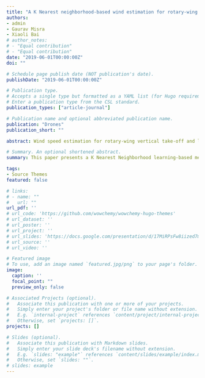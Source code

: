 ```yaml
---
title: "A K Nearest neighborhood-based wind estimation for rotary-wing VTOL UAVs"
authors:
- admin
- Gaurav Misra
- Xiaoli Bai
# author_notes:
# - "Equal contribution"
# - "Equal contribution"
date: "2019-06-01T00:00:00Z"
doi: ""

# Schedule page publish date (NOT publication's date).
publishDate: "2019-06-01T00:00:00Z"

# Publication type.
# Accepts a single type but formatted as a YAML list (for Hugo requirements).
# Enter a publication type from the CSL standard.
publication_types: ["article-journal"]

# Publication name and optional abbreviated publication name.
publication: "Drones"
publication_short: ""

abstract: Wind speed estimation for rotary-wing vertical take-off and landing (VTOL) UAVs is challenging due to the low accuracy of airspeed sensors, which can be severely affected by the rotor’s down-wash effect. Unlike traditional aerodynamic modeling solutions, in this paper, we present a K Nearest Neighborhood learning-based method which does not require the details of the aerodynamic information. The proposed method includes two stages, an off-line training stage and an on-line wind estimation stage. Only flight data is used for the on-line estimation stage, without direct airspeed measurements. We use Parrot AR.Drone as the testing quadrotor, and a commercial fan is used to generate wind disturbance. Experimental results demonstrate the accuracy and robustness of the developed wind estimation algorithms under hovering conditions.

# Summary. An optional shortened abstract.
summary: This paper presents a K Nearest Neighborhood learning-based method for wind speed estimation in vertical take-off and landing UAVs. It offers robust and accurate wind estimation without the need for detailed aerodynamic information, addressing challenges posed by rotor down-wash effects.

tags:
- Source Themes
featured: false

# links:
# - name: ""
#   url: ""
url_pdf: ''
# url_code: 'https://github.com/wowchemy/wowchemy-hugo-themes'
# url_dataset: ''
# url_poster: ''
# url_project: ''
# url_slides: 'https://docs.google.com/presentation/d/17MiRPsFw8iized7m4K3Ad8J7KvCzSgLO/edit?usp=sharing&ouid=109493805994328969677&rtpof=true&sd=true'
# url_source: ''
# url_video: ''

# Featured image
# To use, add an image named `featured.jpg/png` to your page's folder. 
image:
  caption: ''
  focal_point: ""
  preview_only: false

# Associated Projects (optional).
#   Associate this publication with one or more of your projects.
#   Simply enter your project's folder or file name without extension.
#   E.g. `internal-project` references `content/project/internal-project/index.md`.
#   Otherwise, set `projects: []`.
projects: []

# Slides (optional).
#   Associate this publication with Markdown slides.
#   Simply enter your slide deck's filename without extension.
#   E.g. `slides: "example"` references `content/slides/example/index.md`.
#   Otherwise, set `slides: ""`.
# slides: example
---
```

